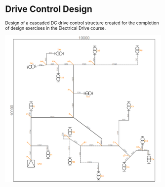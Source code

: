 # Drive Control Design
Design of a cascaded DC drive control structure created for the completion of design exercises in the Electrical Drive course.

![Image](https://github.com/JackobPunch/MediumVoltageDistributionSystem/blob/main/rysunek.png)
